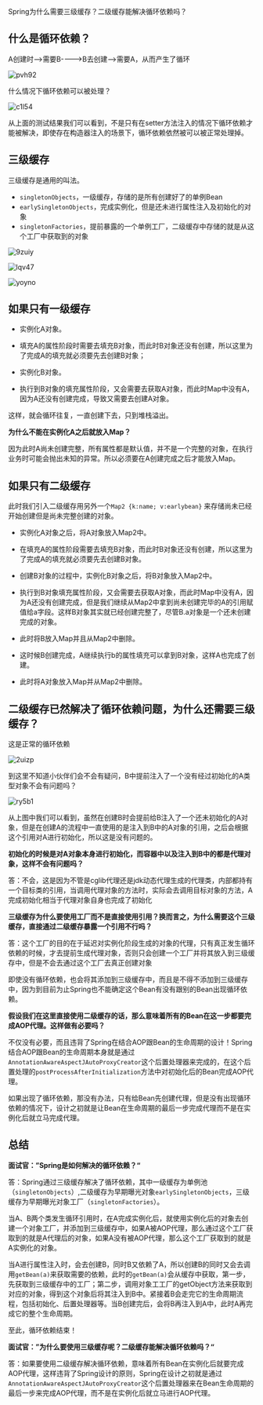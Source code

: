 Spring为什么需要三级缓存？二级缓存能解决循环依赖吗？

## 什么是循环依赖？

A创建时—>需要B---->B去创建—>需要A，从而产生了循环

![pvh92](assets/pvh92.png)

什么情况下循环依赖可以被处理？

![c1l54](assets/c1l54.png)

从上面的测试结果我们可以看到，不是只有在setter方法注入的情况下循环依赖才能被解决，即使存在构造器注入的场景下，循环依赖依然被可以被正常处理掉。

## 三级缓存

三级缓存是通用的叫法。

-   `singletonObjects`，一级缓存，存储的是所有创建好了的单例Bean
-   `earlySingletonObjects`，完成实例化，但是还未进行属性注入及初始化的对象
-   `singletonFactories`，提前暴露的一个单例工厂，二级缓存中存储的就是从这个工厂中获取到的对象

![9zuiy](assets/9zuiy.png)

![lqv47](assets/lqv47.png)

![yoyno](assets/yoyno.png)

## 如果只有一级缓存

-   实例化A对象。
    
-   填充A的属性阶段时需要去填充B对象，而此时B对象还没有创建，所以这里为了完成A的填充就必须要先去创建B对象；
    
-   实例化B对象。
    
-   执行到B对象的填充属性阶段，又会需要去获取A对象，而此时Map中没有A，因为A还没有创建完成，导致又需要去创建A对象。
    

这样，就会循环往复，一直创建下去，只到堆栈溢出。

**为什么不能在实例化A之后就放入Map？**

因为此时A尚未创建完整，所有属性都是默认值，并不是一个完整的对象，在执行业务时可能会抛出未知的异常。所以必须要在A创建完成之后才能放入Map。

## 如果只有二级缓存

此时我们引入二级缓存用另外一个`Map2 {k:name; v:earlybean}` 来存储尚未已经开始创建但是尚未完整创建的对象。

-   实例化A对象之后，将A对象放入Map2中。
    
-   在填充A的属性阶段需要去填充B对象，而此时B对象还没有创建，所以这里为了完成A的填充就必须要先去创建B对象。
    
-   创建B对象的过程中，实例化B对象之后，将B对象放入Map2中。
    
-   执行到B对象填充属性阶段，又会需要去获取A对象，而此时Map中没有A，因为A还没有创建完成，但是我们继续从Map2中拿到尚未创建完毕的A的引用赋值给a字段。这样B对象其实就已经创建完整了，尽管B.a对象是一个还未创建完成的对象。
    
-   此时将B放入Map并且从Map2中删除。
    
-   这时候B创建完成，A继续执行b的属性填充可以拿到B对象，这样A也完成了创建。
    
-   此时将A对象放入Map并从Map2中删除。
    

## 二级缓存已然解决了循环依赖问题，为什么还需要三级缓存？

这是正常的循环依赖

![2uizp](assets/2uizp.png)

到这里不知道小伙伴们会不会有疑问，B中提前注入了一个没有经过初始化的A类型对象不会有问题吗？

![ry5b1](assets/ry5b1.png)

从上图中我们可以看到，虽然在创建B时会提前给B注入了一个还未初始化的A对象，但是在创建A的流程中一直使用的是注入到B中的A对象的引用，之后会根据这个引用对A进行初始化，所以这是没有问题的。

**初始化的时候是对A对象本身进行初始化，而容器中以及注入到B中的都是代理对象，这样不会有问题吗？**

答：不会，这是因为不管是cglib代理还是jdk动态代理生成的代理类，内部都持有一个目标类的引用，当调用代理对象的方法时，实际会去调用目标对象的方法，A完成初始化相当于代理对象自身也完成了初始化

**三级缓存为什么要使用工厂而不是直接使用引用？换而言之，为什么需要这个三级缓存，直接通过二级缓存暴露一个引用不行吗？**

答：这个工厂的目的在于延迟对实例化阶段生成的对象的代理，只有真正发生循环依赖的时候，才去提前生成代理对象，否则只会创建一个工厂并将其放入到三级缓存中，但是不会去通过这个工厂去真正创建对象

即使没有循环依赖，也会将其添加到三级缓存中，而且是不得不添加到三级缓存中，因为到目前为止Spring也不能确定这个Bean有没有跟别的Bean出现循环依赖。

**假设我们在这里直接使用二级缓存的话，那么意味着所有的Bean在这一步都要完成AOP代理。这样做有必要吗？**

不仅没有必要，而且违背了Spring在结合AOP跟Bean的生命周期的设计！Spring结合AOP跟Bean的生命周期本身就是通过`AnnotationAwareAspectJAutoProxyCreator`这个后置处理器来完成的，在这个后置处理的`postProcessAfterInitialization`方法中对初始化后的Bean完成AOP代理。

如果出现了循环依赖，那没有办法，只有给Bean先创建代理，但是没有出现循环依赖的情况下，设计之初就是让Bean在生命周期的最后一步完成代理而不是在实例化后就立马完成代理。

## 总结

**面试官：”Spring是如何解决的循环依赖？“**

答：Spring通过三级缓存解决了循环依赖，其中一级缓存为单例池（`singletonObjects`）,二级缓存为早期曝光对象`earlySingletonObjects`，三级缓存为早期曝光对象工厂（`singletonFactories`）。

当A、B两个类发生循环引用时，在A完成实例化后，就使用实例化后的对象去创建一个对象工厂，并添加到三级缓存中，如果A被AOP代理，那么通过这个工厂获取到的就是A代理后的对象，如果A没有被AOP代理，那么这个工厂获取到的就是A实例化的对象。

当A进行属性注入时，会去创建B，同时B又依赖了A，所以创建B的同时又会去调用`getBean(a)`来获取需要的依赖，此时的`getBean(a)`会从缓存中获取，第一步，先获取到三级缓存中的工厂；第二步，调用对象工工厂的getObject方法来获取到对应的对象，得到这个对象后将其注入到B中。紧接着B会走完它的生命周期流程，包括初始化、后置处理器等。当B创建完后，会将B再注入到A中，此时A再完成它的整个生命周期。

至此，循环依赖结束！

**面试官：”为什么要使用三级缓存呢？二级缓存能解决循环依赖吗？“**

答：如果要使用二级缓存解决循环依赖，意味着所有Bean在实例化后就要完成AOP代理，这样违背了Spring设计的原则，Spring在设计之初就是通过`AnnotationAwareAspectJAutoProxyCreator`这个后置处理器来在Bean生命周期的最后一步来完成AOP代理，而不是在实例化后就立马进行AOP代理。